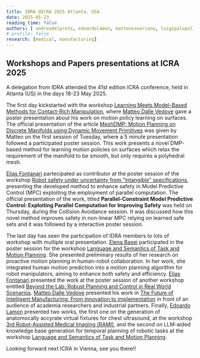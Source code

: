 ```yaml
---
title: IDRA @ICRA 2025 Atlanta, USA
date: 2025-05-23
reading_time: false
authors: [ andreadelprete, edoardolamon, matteosaveriano, luigipalopoli, matteodallevedove, eliasfontanari, elenabasei ]
# profile: false
research: [medical, manufacturing]
---
```


## Workshops and Papers presentations at ICRA 2025

<!--more-->

A delegation from IDRA attended the 41st edition ICRA conference, held in Atlanta (US) in the days 18-23 May 2025.

The first day kickstarted with the workshop [Learning Meets Model-Based Methods for Contact-Rich Manipulation](https://contact-rich.github.io/), where [Matteo Dalle Vedove](/author/matteo-dalle-vedove/) gave a poster presentation about his work on motion policy learning on surfaces. The official presentation of the article  [MeshDMP: Motion Planning on Discrete Manifolds using Dynamic Movement Primitives](https://arxiv.org/abs/2410.15123) was given by Matteo on the first session of Tuesday, where a 5 minute presentation followed a participated poster session. This work presents a novel DMP-based method for learning motion policies on surfaces which relax the requirement of the manifold to be smooth, but only requires a polyhedral mesh.

[Elias Fontanari](/author/elias-fontanari) partecipated as contributor at the poster session of the workshop [Robot safety under uncertainty from “intangible” specifications](https://iscicra25.github.io/), presenting the developed method to enhance safety in Model Predictive Control (MPC) exploiting the employment of parallel computation.
The official presentation of the work, titled **Parallel-Constraint Model Predictive Control: Exploiting Parallel Computation for Improving Safety** was held on Thursday, during the Collision Avoidance session. It was discussed how this novel method improves safety in non-linear MPC relying on learned safe sets and it was followed by a interactive poster session.

The last day has seen the participation of IDRA members to lots of workshop with multiple oral presentation. [Elena Basei](/author/elena-basei/) participated in the poster session for the workshop [Language and Semantics of Task and Motion Planning](https://dyalab.mines.edu/2025/icra-workshop/). She presented preliminary results of her research on proactive motion planning in human-robot collaboration. In her work, she integrated human motion prediction into a motion planning algorithm for robot manipulators, aiming to enhance both safety and efficiency.
[Elias Fontanari](/author/elias-fontanari) presented the work at the poster session of another workshop entitled [Beyond the Lab: Robust Planning and Control in Real World Scenarios](https://sites.google.com/view/robust-planning-icra2025-ws).
[Matteo Dalle Vedove](/author/matteo-dalle-vedove/) presented his work in [The Future of Intelligent Manufacturing: From innovation to implementation](https://sites.google.com/view/intelligent-manufacting-icra25/home) in front of an audience of academia researchers and industrial partners.
Finally, [Edoardo Lamon](/author/edoardo-lamon/) presented two works, the first one on the generation of anatomocally accyrate virtual fixtures for chest ultrasound, at the workshop [3rd Robot-Assisted Medical Imaging (RAMI)](https://sites.google.com/view/rami-icra-2025-workshop/home), and the second on LLM-aided knowledge base generation for temporal planning of robotic tasks at the workshop [Language and Semantics of Task and Motion Planning](https://dyalab.mines.edu/2025/icra-workshop/).

Looking forward next ICRA in Vienna, see you there!!